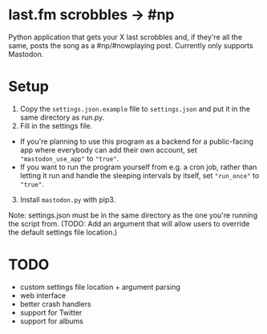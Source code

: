 # last.fm scrobbles -> #np

Python application that gets your X last scrobbles and, if they're all the same, posts the song as a #np/#nowplaying post. Currently only supports Mastodon.

# Setup

1. Copy the ``settings.json.example`` file to ``settings.json`` and put it in the same directory as run.py.
2. Fill in the settings file.
  * If you're planning to use this program as a backend for a public-facing app where everybody can add their own account, set ``"mastodon_use_app"`` to ``"true"``.
  * If you want to run the program yourself from e.g. a cron job, rather than letting it run and handle the sleeping intervals by itself, set ``"run_once"`` to ``"true"``.
3. Install ``mastodon.py`` with pip3.

Note: settings.json must be in the same directory as the one you're running the script from. (TODO: Add an argument that will allow users to override the default settings file location.)

# TODO

- custom settings file location + argument parsing
- web interface
- better crash handlers
- support for Twitter
- support for albums
